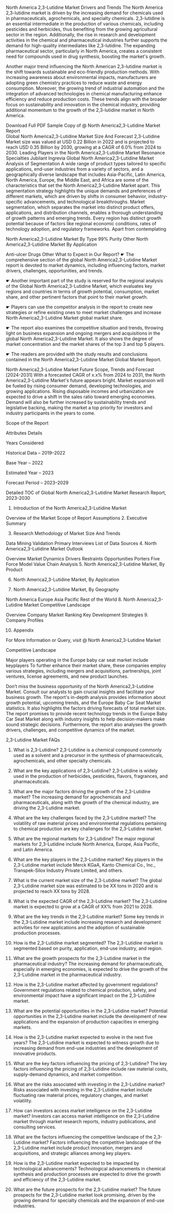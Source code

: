 North America 2,3-Lutidine Market Drivers and Trends
The North America 2,3-lutidine market is driven by the increasing demand for chemicals used in pharmaceuticals, agrochemicals, and specialty chemicals. 2,3-lutidine is an essential intermediate in the production of various chemicals, including pesticides and herbicides, thus benefiting from the growing agricultural sector in the region. Additionally, the rise in research and development activities in the chemical and pharmaceutical industries further supports the demand for high-quality intermediates like 2,3-lutidine. The expanding pharmaceutical sector, particularly in North America, creates a consistent need for compounds used in drug synthesis, boosting the market's growth.

Another major trend influencing the North American 2,3-lutidine market is the shift towards sustainable and eco-friendly production methods. With increasing awareness about environmental impacts, manufacturers are adopting green chemistry practices to reduce waste and energy consumption. Moreover, the growing trend of industrial automation and the integration of advanced technologies in chemical manufacturing enhance efficiency and reduce production costs. These trends align with the broader focus on sustainability and innovation in the chemical industry, providing additional momentum to the growth of the 2,3-lutidine market in North America.

Download Full PDF Sample Copy of @ North America2,3-Lutidine Market Report  
Global North America2,3-Lutidine Market Size And Forecast
2,3-Lutidine Market size was valued at USD 0.22 Billion in 2022 and is projected to reach USD 0.35 Billion by 2030, growing at a CAGR of 6.0% from 2024 to 2030.
Leading Players in the North America2,3-Lutidine Market
Resonance Specialties
Jubilant Ingrevia
Global North America2,3-Lutidine Market Analysis of Segmentation
A wide range of product types tailored to specific applications, end-user industries from a variety of sectors, and a geographically diverse landscape that includes Asia-Pacific, Latin America, North America, Europe, the Middle East, and Africa are some of the characteristics that set the North America2,3-Lutidine Market apart. This segmentation strategy highlights the unique demands and preferences of different markets, which are driven by shifts in consumer behavior, industry-specific advancements, and technological breakthroughs. Market segmentation, which separates the market into distinct product offers, applications, and distribution channels, enables a thorough understanding of growth patterns and emerging trends. Every region has distinct growth potential because of factors like regional economic conditions, rates of technology adoption, and regulatory frameworks. Apart from contemplating

North America2,3-Lutidine Market By Type
99% Purity
Other
North America2,3-Lutidine Market By Application

Anti-ulcer Drugs
Other
What to Expect in Our Report?
☛ The comprehensive section of the global North America2,3-Lutidine Market report is devoted to market dynamics, including influencing factors, market drivers, challenges, opportunities, and trends.

☛ Another important part of the study is reserved for the regional analysis of the Global North America2,3-Lutidine Market, which evaluates key regions and countries in terms of growth potential, consumption, market share, and other pertinent factors that point to their market growth.

☛ Players can use the competitor analysis in the report to create new strategies or refine existing ones to meet market challenges and increase North America2,3-Lutidine Market global market share.

☛ The report also examines the competitive situation and trends, throwing light on business expansion and ongoing mergers and acquisitions in the global North America2,3-Lutidine Market. It also shows the degree of market concentration and the market shares of the top 3 and top 5 players.

☛ The readers are provided with the study results and conclusions contained in the North America2,3-Lutidine Market Global Market Report.

North America2,3-Lutidine Market Future Scope, Trends and Forecast [2024-2031]
With a forecasted CAGR of x.x% from 2024 to 2031, the North America2,3-Lutidine Market's future appears bright. Market expansion will be fueled by rising consumer demand, developing technologies, and growing applications. Rising disposable incomes and urbanization are expected to drive a shift in the sales ratio toward emerging economies. Demand will also be further increased by sustainability trends and legislative backing, making the market a top priority for investors and industry participants in the years to come.

Scope of the Report

Attributes Details

Years Considered

Historical Data – 2019–2022

Base Year – 2022

Estimated Year – 2023

Forecast Period – 2023–2029

Detailed TOC of Global North America2,3-Lutidine Market Research Report, 2023-2030
1. Introduction of the North America2,3-Lutidine Market

Overview of the Market
Scope of Report
Assumptions
2. Executive Summary

3. Research Methodology of Market Size And Trends

Data Mining
Validation
Primary Interviews
List of Data Sources
4. North America2,3-Lutidine Market Outlook

Overview
Market Dynamics
Drivers
Restraints
Opportunities
Porters Five Force Model
Value Chain Analysis
5. North America2,3-Lutidine Market, By Product

6. North America2,3-Lutidine Market, By Application

7. North America2,3-Lutidine Market, By Geography

North America
Europe
Asia Pacific
Rest of the World
8. North America2,3-Lutidine Market Competitive Landscape

Overview
Company Market Ranking
Key Development Strategies
9. Company Profiles

10. Appendix

For More Information or Query, visit @ North America2,3-Lutidine Market

Competitive Landscape

Major players operating in the Europe baby car seat market include keyplayers To further enhance their market share, these companies employ various strategies, including mergers and acquisitions, partnerships, joint ventures, license agreements, and new product launches.

Don’t miss the business opportunity of the North America2,3-Lutidine Market. Consult our analysts to gain crucial insights and facilitate your business growth.
The report's in-depth analysis provides information about growth potential, upcoming trends, and the Europe Baby Car Seat Market statistics. It also highlights the factors driving forecasts of total market size. The report promises to provide recent technology trends in the Europe Baby Car Seat Market along with industry insights to help decision-makers make sound strategic decisions. Furthermore, the report also analyses the growth drivers, challenges, and competitive dynamics of the market.

2,3-Lutidine Market FAQs
1. What is 2,3-Lutidine?
2,3-Lutidine is a chemical compound commonly used as a solvent and a precursor in the synthesis of pharmaceuticals, agrochemicals, and other specialty chemicals.

2. What are the key applications of 2,3-Lutidine?
2,3-Lutidine is widely used in the production of herbicides, pesticides, flavors, fragrances, and pharmaceuticals.

3. What are the major factors driving the growth of the 2,3-Lutidine market?
The increasing demand for agrochemicals and pharmaceuticals, along with the growth of the chemical industry, are driving the 2,3-Lutidine market.

4. What are the key challenges faced by the 2,3-Lutidine market?
The volatility of raw material prices and environmental regulations pertaining to chemical production are key challenges for the 2,3-Lutidine market.

5. What are the regional markets for 2,3-Lutidine?
The major regional markets for 2,3-Lutidine include North America, Europe, Asia Pacific, and Latin America.

6. What are the key players in the 2,3-Lutidine market?
Key players in the 2,3-Lutidine market include Merck KGaA, Kanto Chemical Co., Inc., Transpek-Silox Industry Private Limited, and others.

7. What is the current market size of the 2,3-Lutidine market?
The global 2,3-Lutidine market size was estimated to be XX tons in 2020 and is projected to reach XX tons by 2028.

8. What is the expected CAGR of the 2,3-Lutidine market?
The 2,3-Lutidine market is expected to grow at a CAGR of XX% from 2021 to 2028.

9. What are the key trends in the 2,3-Lutidine market?
Some key trends in the 2,3-Lutidine market include increasing research and development activities for new applications and the adoption of sustainable production processes.

10. How is the 2,3-Lutidine market segmented?
The 2,3-Lutidine market is segmented based on purity, application, end-use industry, and region.

11. What are the growth prospects for the 2,3-Lutidine market in the pharmaceutical industry?
The increasing demand for pharmaceuticals, especially in emerging economies, is expected to drive the growth of the 2,3-Lutidine market in the pharmaceutical industry.

12. How is the 2,3-Lutidine market affected by government regulations?
Government regulations related to chemical production, safety, and environmental impact have a significant impact on the 2,3-Lutidine market.

13. What are the potential opportunities in the 2,3-Lutidine market?
Potential opportunities in the 2,3-Lutidine market include the development of new applications and the expansion of production capacities in emerging markets.

14. How is the 2,3-Lutidine market expected to evolve in the next five years?
The 2,3-Lutidine market is expected to witness growth due to increasing demand from end-use industries and the development of innovative products.

15. What are the key factors influencing the pricing of 2,3-Lutidine?
The key factors influencing the pricing of 2,3-Lutidine include raw material costs, supply-demand dynamics, and market competition.

16. What are the risks associated with investing in the 2,3-Lutidine market?
Risks associated with investing in the 2,3-Lutidine market include fluctuating raw material prices, regulatory changes, and market volatility.

17. How can investors access market intelligence on the 2,3-Lutidine market?
Investors can access market intelligence on the 2,3-Lutidine market through market research reports, industry publications, and consulting services.

18. What are the factors influencing the competitive landscape of the 2,3-Lutidine market?
Factors influencing the competitive landscape of the 2,3-Lutidine market include product innovation, mergers and acquisitions, and strategic alliances among key players.

19. How is the 2,3-Lutidine market expected to be impacted by technological advancements?
Technological advancements in chemical synthesis and production processes are expected to drive the growth and efficiency of the 2,3-Lutidine market.

20. What are the future prospects for the 2,3-Lutidine market?
The future prospects for the 2,3-Lutidine market look promising, driven by the growing demand for specialty chemicals and the expansion of end-use industries.
